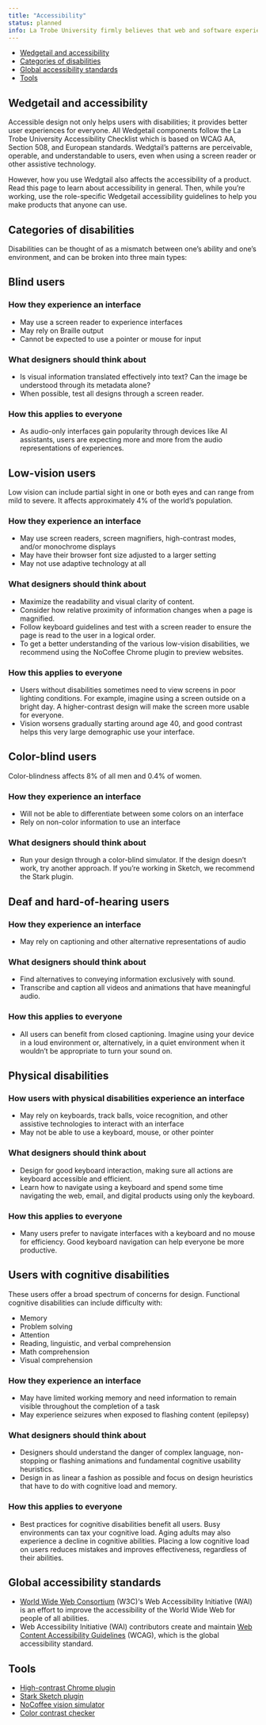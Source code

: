 ```yaml
---
title: "Accessibility"
status: planned
info: La Trobe University firmly believes that web and software experiences should be accessible for everyone, regardless of abilities or impairments. Wedgetail is committed to following and complying with best practices when it comes to accessibility.
---
```


- [Wedgetail and accessibility](#wedgetail-and-accecssibility)
- [Categories of disabilities](#categories-of-disabilities)
- [Global accessibility standards](#global-accessibility-standards)
- [Tools](#tools)

## Wedgetail and accessibility <a name="wedgetail-and-accecssibility"></a>

Accessible design not only helps users with disabilities; it provides better user experiences for everyone. All Wedgetail components follow the La Trobe University Accessibility Checklist which is based on WCAG AA, Section 508, and European standards. Wedgtail’s patterns are perceivable, operable, and understandable to users, even when using a screen reader or other assistive technology.

However, how you use Wedgtail also affects the accessibility of a product. Read this page to learn about accessibility in general. Then, while you’re working, use the role-specific Wedgetail accessibility guidelines to help you make products that anyone can use.

## Categories of disabilities <a name="categories-of-disabilities"></a>

Disabilities can be thought of as a mismatch between one’s ability and one’s environment, and can be broken into three main types:

## Blind users

### How they experience an interface

- May use a screen reader to experience interfaces
- May rely on Braille output
- Cannot be expected to use a pointer or mouse for input

### What designers should think about

- Is visual information translated effectively into text? Can the image be understood through its metadata alone?
- When possible, test all designs through a screen reader.

### How this applies to everyone
- As audio-only interfaces gain popularity through devices like AI assistants, users are expecting more and more from the audio representations of experiences.

## Low-vision users

Low vision can include partial sight in one or both eyes and can range from mild to severe. It affects approximately 4% of the world’s population.

### How they experience an interface

- May use screen readers, screen magnifiers, high-contrast modes, and/or monochrome displays
- May have their browser font size adjusted to a larger setting
- May not use adaptive technology at all

### What designers should think about

- Maximize the readability and visual clarity of content.
- Consider how relative proximity of information changes when a page is magnified.
- Follow keyboard guidelines and test with a screen reader to ensure the page is read to the user in a logical order.
- To get a better understanding of the various low-vision disabilities, we recommend using the NoCoffee Chrome plugin to preview websites.

### How this applies to everyone

- Users without disabilities sometimes need to view screens in poor lighting conditions. For example, imagine using a screen outside on a bright day. A higher-contrast design will make the screen more usable for everyone.
- Vision worsens gradually starting around age 40, and good contrast helps this very large demographic use your interface.

## Color-blind users

Color-blindness affects 8% of all men and 0.4% of women.

### How they experience an interface

- Will not be able to differentiate between some colors on an interface
- Rely on non-color information to use an interface

### What designers should think about

- Run your design through a color-blind simulator. If the design doesn’t work, try another approach. If you’re working in Sketch, we recommend the Stark plugin.

## Deaf and hard-of-hearing users

### How they experience an interface
- May rely on captioning and other alternative representations of audio

### What designers should think about
- Find alternatives to conveying information exclusively with sound.
- Transcribe and caption all videos and animations that have meaningful audio.

### How this applies to everyone
- All users can benefit from closed captioning. Imagine using your device in a loud environment or, alternatively, in a quiet environment when it wouldn’t be appropriate to turn your sound on.

## Physical disabilities

### How users with physical disabilities experience an interface

- May rely on keyboards, track balls, voice recognition, and other assistive technologies to interact with an interface
- May not be able to use a keyboard, mouse, or other pointer

### What designers should think about

- Design for good keyboard interaction, making sure all actions are keyboard accessible and efficient.
- Learn how to navigate using a keyboard and spend some time navigating the web, email, and digital products using only the keyboard.

### How this applies to everyone

- Many users prefer to navigate interfaces with a keyboard and no mouse for efficiency. Good keyboard navigation can help everyone be more productive.

## Users with cognitive disabilities

These users offer a broad spectrum of concerns for design. Functional cognitive disabilities can include difficulty with:

- Memory
- Problem solving
- Attention
- Reading, linguistic, and verbal comprehension
- Math comprehension
- Visual comprehension

### How they experience an interface

- May have limited working memory and need information to remain visible throughout the completion of a task
- May experience seizures when exposed to flashing content (epilepsy)

### What designers should think about

- Designers should understand the danger of complex language, non-stopping or flashing animations and fundamental cognitive usability heuristics.
- Design in as linear a fashion as possible and focus on design heuristics that have to do with cognitive load and memory.

### How this applies to everyone

- Best practices for cognitive disabilities benefit all users. Busy environments can tax your cognitive load. Aging adults may also experience a decline in cognitive abilities. Placing a low cognitive load on users reduces mistakes and improves effectiveness, regardless of their abilities.

## Global accessibility standards <a name="global-accessibility-standards"></a>

- [World Wide Web Consortium](https://www.w3.org/WAI/) (W3C)‘s Web Accessibility Initiative (WAI) is an effort to improve the accessibility of the World Wide Web for people of all abilities.
- Web Accessibility Initiative (WAI) contributors create and maintain [Web Content Accessibility Guidelines](https://www.w3.org/TR/WCAG21/) (WCAG), which is the global accessibility standard.

## Tools <a name="tools"></a>

- [High-contrast Chrome plugin](https://chrome.google.com/webstore/detail/high-contrast/djcfdncoelnlbldjfhinnjlhdjlikmph/related?hl=en)
- [Stark Sketch plugin](http://www.getstark.co/)
- [NoCoffee vision simulator](https://chrome.google.com/webstore/detail/nocoffee/jjeeggmbnhckmgdhmgdckeigabjfbddl)
- [Color contrast checker](https://marijohannessen.github.io/color-contrast-checker/)